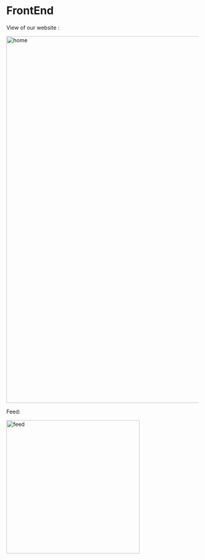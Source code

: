 # FrontEnd

View of our website : 


<img width="960" alt="home" src="https://user-images.githubusercontent.com/101456316/218298556-6b97f649-9f36-4073-a38b-2c7a14161e3a.png">

Feed:


<img width="349" alt="feed" src="https://user-images.githubusercontent.com/101456316/218298564-6395bc0c-905e-4369-b4ab-f80e842d4341.png">


